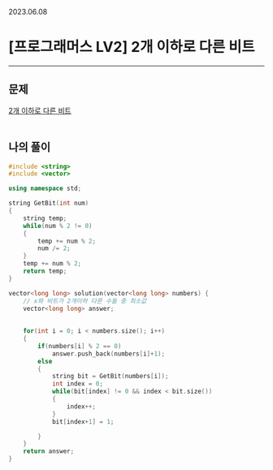 2023.06.08

# __[프로그래머스 LV2] 2개 이하로 다른 비트__

----

## __문제__

[2개 이하로 다른 비트](https://school.programmers.co.kr/learn/courses/30/lessons/77885#qna)<br><Br>


## __나의 풀이__
```c++
#include <string>
#include <vector>

using namespace std;

string GetBit(int num)
{
    string temp;
    while(num % 2 != 0)
    {
        temp += num % 2;
        num /= 2;
    }
    temp += num % 2;
    return temp;
}

vector<long long> solution(vector<long long> numbers) {
    // x와 비트가 2개이하 다른 수들 중 최소값
    vector<long long> answer;
    
    
    for(int i = 0; i < numbers.size(); i++)
    {
        if(numbers[i] % 2 == 0)
            answer.push_back(numbers[i]+1);
        else
        {
            string bit = GetBit(numbers[i]);
            int index = 0;
            while(bit[index] != 0 && index < bit.size())
            {
                index++;
            }
            bit[index+1] = 1;

        }
    }
    return answer;
}